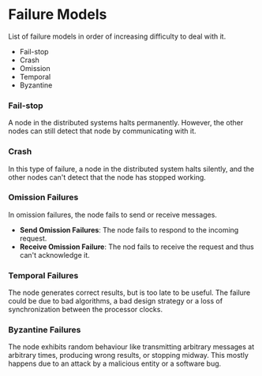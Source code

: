 # Failure Models

List of failure models in order of increasing difficulty to deal with it.

* Fail-stop
* Crash
* Omission
* Temporal
* Byzantine

### Fail-stop

A node in the distributed systems halts permanently. However, the other nodes can still detect that node by communicating with it.



### Crash

In this type of failure, a node in the distributed system halts silently, and the other nodes can't detect that the node has stopped working.



### Omission Failures

In omission failures, the node fails to send or receive messages.&#x20;

* **Send Omission Failures**: The node fails to respond to the incoming request.
* **Receive Omission Failure**: The nod fails to receive the request and thus can't acknowledge it.



### Temporal Failures

The node generates correct results, but is too late to be useful. The failure could be due to bad algorithms, a bad design strategy or a loss of synchronization between the processor clocks.



### Byzantine Failures

The node exhibits random behaviour like transmitting arbitrary messages at arbitrary times, producing wrong results, or stopping midway. This mostly happens due to an attack by a malicious entity or a software bug.

